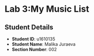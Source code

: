 # Lab 3:My Music List

## Student Details

- **Student ID**: u1610135
- **Student Name**: Malika Juraeva
- **Section Number**: 002
